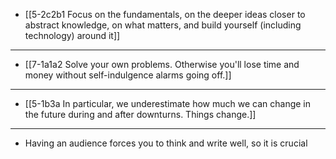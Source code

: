 - [[5-2c2b1 Focus on the fundamentals, on the deeper ideas closer to abstract knowledge, on what matters, and build yourself (including technology) around it]]
---
- [[7-1a1a2 Solve your own problems. Otherwise you'll lose time and money without self-indulgence alarms going off.]]
---
- [[5-1b3a In particular, we underestimate how much we can change in the future during and after downturns. Things change.]]
---
- Having an audience forces you to think and write well, so it is crucial
